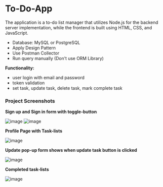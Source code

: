 # To-Do-App
The application is a to-do list manager that utilizes Node.js for the backend server implementation, while the frontend is built using HTML, CSS, and JavaScript. 

* Database: MySQL or PostgreSQL
* Apply Design Pattern
* Use Postman Collector
* Run query manually (Don't use ORM Library)

**Functionality:**
- user login with email and password
- token validation
- set task, update task, delete task, mark complete task

### Project Screenshots

  **Sign up and Sign in form with toggle-button**
  
  ![image](https://github.com/PromiMojumder38/To-Do-App/assets/74852911/ad1e087f-4f50-4e2d-9227-6af39ab3f7ae)
  ![image](https://github.com/PromiMojumder38/To-Do-App/assets/74852911/63772d5c-9d1b-443f-84a3-45c49318dd88)
  
  **Profile Page with Task-lists**
  
  ![image](https://github.com/PromiMojumder38/To-Do-App/assets/74852911/73f7bf7d-c185-45ce-9d41-b851e5997d66)

  **Update pop-up form shows when update task button is clicked**
  
  ![image](https://github.com/PromiMojumder38/To-Do-App/assets/74852911/a93f1d54-12a7-48a2-b0d8-4aed31527a36)

  **Completed task-lists**
  
  ![image](https://github.com/PromiMojumder38/To-Do-App/assets/74852911/a0471365-e9a9-4d4e-a7fb-e034234abb91)

 
